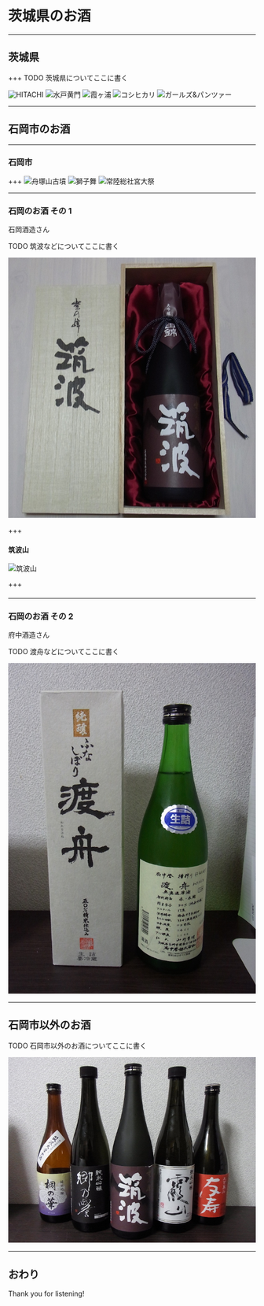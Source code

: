 # 茨城県のお酒


---
## 茨城県

+++
TODO 茨城県についてここに書く

![HITACHI](https://upload.wikimedia.org/wikipedia/commons/e/e7/Hitachi_logo_LIGHT_HIRES.jpg)
![水戸黄門](http://www.pref.ibaraki.jp/bugai/koho/koho/pr/images/hustle-hp_spring_1.jpg)
![霞ヶ浦](https://upload.wikimedia.org/wikipedia/ja/6/68/20081229霞ヶ浦西浦.jpg)
![コシヒカリ](http://www.ib.zennoh.or.jp/ibakoshi/contents/koshihikari_img/meigara1.jpg)
![ガールズ&パンツァー](http://www.bs11.jp/anime/img/girls-und-panzer.jpg)

---
## 石岡市のお酒

---
### 石岡市

+++
![舟塚山古墳](https://upload.wikimedia.org/wikipedia/commons/thumb/2/2e/Funatsukayama-kofun_zenkei.JPG/1280px-Funatsukayama-kofun_zenkei.JPG)
![獅子舞](http://sosyagu.jp/cms/wp-content/themes/hitachinokuni-sosyagu/img/matsuri_gallery2_img1.jpg)
![常陸総社宮大祭](http://sosyagu.jp/cms/wp-content/themes/hitachinokuni-sosyagu/img/matsuri_gallery2_img4.jpg)

---
### 石岡のお酒 その 1

石岡酒造さん

TODO 筑波などについてここに書く

![Tsukuba, Murasaki no Mine](assets/tsukuba_murasaki_no_mine.jpg)

+++
#### 筑波山

![筑波山](https://upload.wikimedia.org/wikipedia/commons/thumb/c/c2/Mount_Tsukuba_2.jpg/1280px-Mount_Tsukuba_2.jpg)

+++
#### 


---
### 石岡のお酒 その 2

府中酒造さん

TODO 渡舟などについてここに書く

![Wataribune](assets/wataribune.jpg)

---
## 石岡市以外のお酒

TODO 石岡市以外のお酒についてここに書く

![Other sake in Ibaraki](assets/ibaraki_sakes.jpg)

---
## おわり

Thank you for listening!
